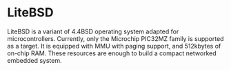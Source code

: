 LiteBSD
======

LiteBSD is a variant of 4.4BSD operating system adapted for microcontrollers.
Currently, only the Microchip PIC32MZ family is supported as a target.
It is equipped with MMU with paging support, and 512kbytes of on-chip RAM.
These resources are enough to build a compact networked embedded system.
